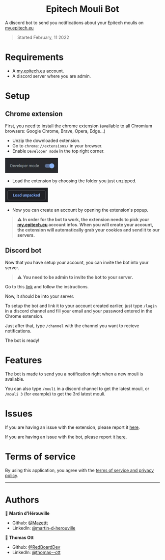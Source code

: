 <h1 align="center">Epitech Mouli Bot</h1>

A discord bot to send you notifications about your Epitech moulis on [my.epitech.eu](https://my.epitech.eu)

> Started February, 11 2022

# Requirements

- A [my.epitech.eu](https://my.epitech.eu) account.
- A discord server where you are admin.

# Setup

## Chrome extension
First, you need to install the chrome extension (available to all Chromium browsers: Google Chrome, Brave, Opera, Edge...)
<!-- TODO faire un package github pour télécharger l'extension -->

- Unzip the downloaded extension.
- Go to `chrome://extensions/` in your browser.
- Enable `Developer mode` in the top right corner.

![developer_mode.jpg](./assets/developer_mode.jpg "Developer mode")
- Load the extension by choosing the folder you just unzipped.

![load_unpacked.jpg](./assets/load_unpacked.jpg "Load upacked")
- Now you can create an account by opening the extension's popup.

<!-- TODO mettre image de la page d'accueil de l'extension -->

> ⚠️ **In order for the bot to work, the extension needs to pick your [my.epitech.eu](https://my.epitech.eu) account infos. When you will create your account, the extension will automatically grab your cookies and send it to our servers.**

## Discord bot

Now that you have setup your account, you can invite the bot into your server.
> ⚠️ **You need to be admin to invite the bot to your server.**

Go to this [link](https://discord.com/api/oauth2/authorize?client_id=1045341766808772638&permissions=137439365184&scope=bot%20applications.commands) and follow the instructions.

Now, it should be into your server.

To setup the bot and link it to your account created earlier, just type `/login` in a discord channel and fill your email and your password entered in the Chrome extension.

Just after that, type `/channel` with the channel you want to recieve notifications.

The bot is ready!

# Features

The bot is made to send you a notification right when a new mouli is available.

You can also type `/mouli` in a discord channel to get the latest mouli, or `/mouli 3` (for example) to get the 3rd latest mouli.

# Issues

If you are having an issue with the extension, please report it [here](https://github.com/EpitechMouliBot/browser-extension/issues).

If you are having an issue with the bot, please report it [here](https://github.com/EpitechMouliBot/discord-bot/issues).

# Terms of service

By using this application, you agree with the [terms of service and privacy policy](https://epitechmoulibot.substack.com/p/cgu-epitechmoulibot).

***

# Authors

👤 **Martin d'Hérouville**

* Github: [@Mazettt](https://github.com/Mazettt)
* LinkedIn: [@martin-d-herouville](https://linkedin.com/in/martin-d-herouville)

👤 **Thomas Ott**

* Github: [@RedBoardDev](https://github.com/RedBoardDev)
* LinkedIn: [@thomas--ott](https://linkedin.com/in/thomas--ott)
